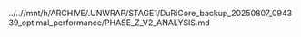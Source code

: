 ../..//mnt/h/ARCHIVE/.UNWRAP/STAGE1/DuRiCore_backup_20250807_094339_optimal_performance/PHASE_Z_V2_ANALYSIS.md